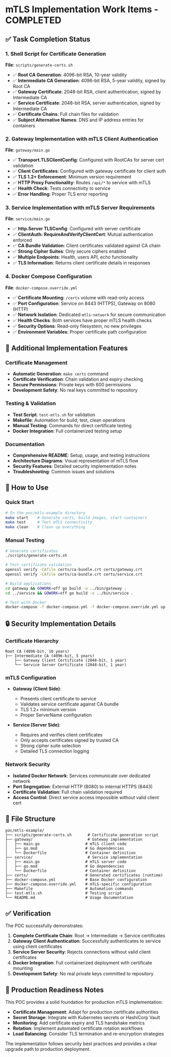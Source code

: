 # mTLS Implementation Work Items - COMPLETED

## ✅ Task Completion Status

### 1. Shell Script for Certificate Generation
**File**: `scripts/generate-certs.sh`
- ✅ **Root CA Generation**: 4096-bit RSA, 10-year validity
- ✅ **Intermediate CA Generation**: 4096-bit RSA, 5-year validity, signed by Root CA
- ✅ **Gateway Certificate**: 2048-bit RSA, client authentication, signed by Intermediate CA
- ✅ **Service Certificate**: 2048-bit RSA, server authentication, signed by Intermediate CA
- ✅ **Certificate Chains**: Full chain files for validation
- ✅ **Subject Alternative Names**: DNS and IP address entries for containers

### 2. Gateway Implementation with mTLS Client Authentication
**File**: `gateway/main.go`
- ✅ **Transport.TLSClientConfig**: Configured with RootCAs for server cert validation
- ✅ **Client Certificates**: Configured with gateway certificate for client auth
- ✅ **TLS 1.2+ Enforcement**: Minimum version requirement
- ✅ **HTTP Proxy Functionality**: Routes `/api/*` to service with mTLS
- ✅ **Health Check**: Tests connectivity to service
- ✅ **Error Handling**: Proper TLS error reporting

### 3. Service Implementation with mTLS Server Requirements  
**File**: `service/main.go`
- ✅ **http.Server TLSConfig**: Configured with server certificate
- ✅ **ClientAuth: RequireAndVerifyClientCert**: Mutual authentication enforced
- ✅ **CA Bundle Validation**: Client certificates validated against CA chain
- ✅ **Strong Cipher Suites**: Only secure ciphers enabled
- ✅ **Multiple Endpoints**: Health, users API, echo functionality
- ✅ **TLS Information**: Returns client certificate details in responses

### 4. Docker Compose Configuration
**File**: `docker-compose.override.yml`
- ✅ **Certificate Mounting**: `/certs` volume with read-only access
- ✅ **Port Configuration**: Service on 8443 (HTTPS), Gateway on 8080 (HTTP)
- ✅ **Network Isolation**: Dedicated `mtls-network` for secure communication
- ✅ **Health Checks**: Both services have proper mTLS health checks
- ✅ **Security Options**: Read-only filesystem, no new privileges
- ✅ **Environment Variables**: Proper certificate path configuration

## 🔧 Additional Implementation Features

### Certificate Management
- **Automatic Generation**: `make certs` command
- **Certificate Verification**: Chain validation and expiry checking
- **Secure Permissions**: Private keys with 600 permissions
- **Development Safety**: No real keys committed to repository

### Testing & Validation
- **Test Script**: `test-mtls.sh` for validation
- **Makefile**: Automation for build, test, clean operations
- **Manual Testing**: Commands for direct certificate testing
- **Docker Integration**: Full containerized testing setup

### Documentation
- **Comprehensive README**: Setup, usage, and testing instructions
- **Architecture Diagrams**: Visual representation of mTLS flow
- **Security Features**: Detailed security implementation notes
- **Troubleshooting**: Common issues and solutions

## 🚀 How to Use

### Quick Start
```bash
# In the poc/mtls-example directory
make start    # Generate certs, build images, start containers
make test     # Test mTLS connectivity
make clean    # Clean up everything
```

### Manual Testing
```bash
# Generate certificates
./scripts/generate-certs.sh

# Test certificate validation
openssl verify -CAfile certs/ca-bundle.crt certs/gateway.crt
openssl verify -CAfile certs/ca-bundle.crt certs/service.crt

# Build applications
cd gateway && GOWORK=off go build -o ../bin/gateway .
cd ../service && GOWORK=off go build -o ../bin/service .

# Test with Docker
docker-compose -f docker-compose.yml -f docker-compose.override.yml up
```

## 🔒 Security Implementation Details

### Certificate Hierarchy
```
Root CA (4096-bit, 10 years)
├── Intermediate CA (4096-bit, 5 years)
    ├── Gateway Client Certificate (2048-bit, 1 year)
    └── Service Server Certificate (2048-bit, 1 year)
```

### mTLS Configuration
- **Gateway (Client Side)**:
  - Presents client certificate to service
  - Validates service certificate against CA bundle
  - TLS 1.2+ minimum version
  - Proper ServerName configuration

- **Service (Server Side)**:
  - Requires and verifies client certificates
  - Only accepts certificates signed by trusted CA
  - Strong cipher suite selection
  - Detailed TLS connection logging

### Network Security
- **Isolated Docker Network**: Services communicate over dedicated network
- **Port Segregation**: External HTTP (8080) to internal HTTPS (8443)
- **Certificate Validation**: Full chain validation required
- **Access Control**: Direct service access impossible without valid client cert

## 📁 File Structure
```
poc/mtls-example/
├── scripts/generate-certs.sh       # Certificate generation script
├── gateway/                        # Gateway implementation
│   ├── main.go                    # mTLS client code
│   ├── go.mod                     # Go dependencies
│   └── Dockerfile                 # Container definition
├── service/                        # Service implementation  
│   ├── main.go                    # mTLS server code
│   ├── go.mod                     # Go dependencies
│   └── Dockerfile                 # Container definition
├── certs/                         # Generated certificates (runtime)
├── docker-compose.yml             # Base Docker configuration
├── docker-compose.override.yml    # mTLS-specific configuration
├── Makefile                       # Automation commands
├── test-mtls.sh                   # Testing script
└── README.md                      # Usage documentation
```

## ✅ Verification

The POC successfully demonstrates:

1. **Complete Certificate Chain**: Root → Intermediate → Service certificates
2. **Gateway Client Authentication**: Successfully authenticates to service using client certificates
3. **Service Server Security**: Rejects connections without valid client certificates
4. **Docker Integration**: Full containerized deployment with certificate mounting
5. **Development Safety**: No real private keys committed to repository

## 🎯 Production Readiness Notes

This POC provides a solid foundation for production mTLS implementation:

- **Certificate Management**: Adapt for production certificate authorities
- **Secret Storage**: Integrate with Kubernetes secrets or HashiCorp Vault
- **Monitoring**: Add certificate expiry and TLS handshake metrics
- **Rotation**: Implement automated certificate rotation workflows
- **Load Balancing**: Consider TLS termination and re-encryption strategies

The implementation follows security best practices and provides a clear upgrade path to production deployment.
